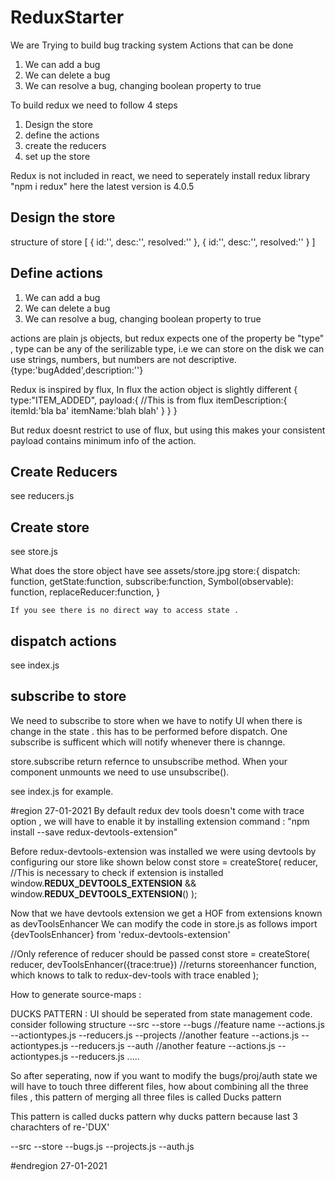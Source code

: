 # ReduxStarter

We are Trying to build bug tracking system 
Actions that can be done 
1) We can add a bug
2) We can delete a bug
3) We can resolve a bug, changing boolean property to true 

To build redux we need to follow 4 steps 
1) Design the store
2) define  the actions
3) create the reducers
4) set up the store


Redux is not included in react, we need to seperately install redux library "npm i redux"
here the latest version is  4.0.5

Design the store
----------------
structure of store
[
    {
    id:'',
    desc:'',
    resolved:''
    },
    {
    id:'',
    desc:'',
    resolved:''
    }
]

Define actions
--------------
1) We can add a bug
2) We can delete a bug
3) We can resolve a bug, changing boolean property to true 

actions are plain js objects, but redux expects one of the property be 
"type" , type can be any of the serilizable type, i.e we can store on the disk
we can use strings, numbers, but numbers are not descriptive.
{type:'bugAdded',description:''}

Redux is inspired by flux, In flux the action object is slightly different
{
 type:"ITEM_ADDED", 
  payload:{  //This is from flux
  itemDescription:{
   itemId:'bla ba'
   itemName:'blah blah'
  }
 }
}

But redux doesnt restrict to use of flux, but using this makes your consistent
payload contains minimum info of the action.

Create Reducers
---------------
see reducers.js

Create store
----------
see store.js

What does the store object have 
    see assets/store.jpg
    store:{
        dispatch: function,
        getState:function,
        subscribe:function,
        Symbol(observable): function,
        replaceReducer:function,
    }

    If you see there is no direct way to access state .

dispatch actions
----------------
see index.js

subscribe to store
------------------
We need to subscribe to store when we have to notify UI when there is change in the state .
this has to be performed before  dispatch. One subscribe is sufficent which will notify whenever there is channge.

store.subscribe return refernce to unsubscribe method. When your component unmounts we need to use unsubscribe().

see index.js for example.


#region 27-01-2021
By default redux dev tools doesn't come with trace option , we will have to enable it by installing extension 
command : "npm install --save redux-devtools-extension"

Before redux-devtools-extension was installed we were using devtools by configuring our store like shown below
const store = createStore(
  reducer,
  //This is necessary to check if extension is installed 
  window.__REDUX_DEVTOOLS_EXTENSION__ && window.__REDUX_DEVTOOLS_EXTENSION__()
);

Now that we have devtools extension we get a HOF from extensions known as devToolsEnhancer
We can modify the code in store.js as follows 
import {devToolsEnhancer} from 'redux-devtools-extension'

//Only reference of reducer should be passed
const store = createStore(
  reducer,
  devToolsEnhancer({trace:true}) //returns storeenhancer function, which knows to talk to redux-dev-tools with trace enabled
);


How to generate source-maps :


DUCKS PATTERN : 
UI should be seperated from state management code.
consider following structure
--src
    --store
        --bugs //feature name
            --actions.js
            --actiontypes.js
            --reducers.js
        --projects //another feature
            --actions.js
            --actiontypes.js
            --reducers.js
        --auth     //another feature
            --actions.js
            --actiontypes.js
            --reducers.js
            .....

So after seperating, now if you want to modify the bugs/proj/auth state we will have to touch three different files, how about combining all the three files , this pattern of merging all three files is called Ducks pattern 

This pattern is called ducks pattern why ducks pattern because last 3 charachters of re-'DUX'

--src
    --store
        --bugs.js 
        --projects.js 
        --auth.js

#endregion 27-01-2021